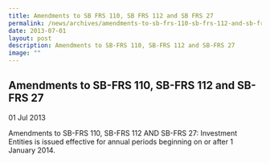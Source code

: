 ```yaml
---
title: Amendments to SB FRS 110, SB FRS 112 and SB FRS 27
permalink: /news/archives/amendments-to-sb-frs-110-sb-frs-112-and-sb-frs-27/
date: 2013-07-01
layout: post
description: Amendments to SB-FRS 110, SB-FRS 112 and SB-FRS 27
image: ""
---
```

Amendments to SB-FRS 110, SB-FRS 112 and SB-FRS 27
--------------------------------------------------

01 Jul 2013

Amendments to SB-FRS 110, SB-FRS 112 AND SB-FRS 27: Investment Entities is issued effective for annual periods beginning on or after 1 January 2014.